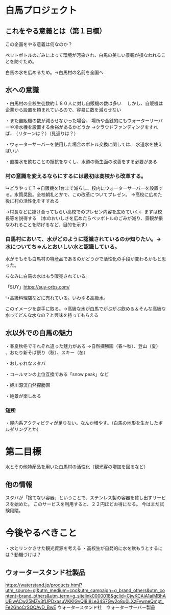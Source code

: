 # 白馬プロジェクト


## これをやる意義とは（第１目標）
この企画をやる意義は何なのか？

ペットボトルのごみによって環境が汚染され、白馬の美しい景観が損なわれることを防ぐため。

白馬の水を広めるため。→白馬村の名前を全国へ
## 水への意識
・白馬村の全校生徒数約１８０人に対し自販機の数は多い
　しかし、自販機は企業から設置を頼まれているので、容易に数を減らせない

・また自販機の数が減らせなかった場合、
 場所や金銭的にもウォーターサーバーや冷水機を設置する余裕があるかどうか
  →クラウドファンディングをすれば…（リターンは？）（見返りは？）

・ウォーターサーバーを使用した場合のボトル交換に関しては、
水道水を使えばいい

・直接水を飲むことの抵抗をなくし、水道の衛生面の改善をする必要がある

### 村の意識を変えるならにするには最初は高校から改革する。
↳どうやって？→自販機を1台まで減らし、校内にウォーターサーバーを設置する。水筒奨励。全校朝礼とかで、この改革についてプレゼン。
→高校に広めた後に村の活性化をすすめる

→村長などに掛け合ってもらい高校でのプレゼン内容を広めていく← まずは校長等を説得する （水のおいしさを広めたらペッボトルのごみが減り、景観が損なわれることを防げるなど、目的を示す）

### 白馬村において、水がどのように認識されているのか知りたい。→水についてちゃんとおいしい水と認識している。

水がそもそも白馬村の特産品であるのかどうかで活性化の手段が変わるかもと思った。

ちなみに白馬の水はもう販売されている。

「SUY」https://suy-orbs.com/

↳高級料理店などに売れている。いわゆる高級水。

このイメージを逆手に取る。→高級な水が白馬でがぶがぶ飲める＆そんな高級な水ってどんな水なの？と興味を持ってもらえる


## 水以外での白馬の魅力
・春夏秋冬でそれぞれ違った魅力がある →自然探勝園（春～秋）、登山（夏） 、おたり新そば祭り（秋）、スキー（冬）

・おしゃれなスタバ

・コールマンの上位互換である「snow peak」など

・姫川源流自然探勝園

・絶景が楽しめる

### 短所
・屋内系アクティビティが足りない。なんか増やす。（白馬の地形を生かしたボルダリングとか）
# 第二目標
水とその他特産品を用いた白馬村の活性化（観光客の増加を図るなど）
## 他の情報
スタバが「捨てない容器」ということで、ステンレス製の容器を貸し出すサービスを始めた。
このサービスを利用すると、２２円ほどお得になる。
今はまだ試験段階。

# 今後やるべきこと

・水とリンクさせた観光資源を考える
・高校生が自発的に水を飲もうとするには？動機づけは？

## ウォータースタンド社製品
https://waterstand.jp/products.html?utm_source=gl&utm_medium=cpc&utm_campaign=g_brand_others&utm_content=brand_others&utm_term=g_sitelink0000018&gclid=CjwKCAiA1aiMBhAUEiwACw25MZv3fUPDxasuVKKIGvQl8I8Le34S7Gw2o8u0LXzFvwneQmpt_Fe2GhoCrSQQAvD_BwE
ウォータースタンド社　ウォーターサーバー製品

